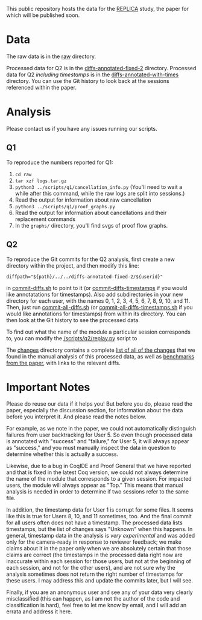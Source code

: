 This public repository hosts the data for the [REPLICA](https://github.com/uwplse/coq-change-analytics) study, the paper for which will be published soon.

# Data

The raw data is in the [raw](/raw) directory.

Processed data for Q2 is in the [diffs-annotated-fixed-2](/diffs-annotated-fixed-2)
directory. Processed data for Q2 _including timestamps_ is in the
[diffs-annotated-with-times](/diffs-annotated-with-times) directory.
You can use the Git history to look back at the sessions referenced 
within the paper.

# Analysis

Please contact us if you have any issues running our scripts.

## Q1

To reproduce the numbers reported for Q1:

1. `cd raw`
2. `tar xzf logs.tar.gz`
3. `python3 ../scripts/q1/cancellation_info.py`
(You'll need to wait a while after this command, while the raw logs are split into sessions.)
4. Read the output for information about raw cancellation
5. `python3 ../scripts/q1/proof_graphs.py`
6. Read the output for information about cancellations and their replacement commands
7. In the `graphs/` directory, you'll find svgs of proof flow graphs.

## Q2

To reproduce the Git commits for the Q2 analysis, first create a new directory
within the project, and then modify this line:

```
diffpath="${path}/../../diffs-annotated-fixed-2/${userid}"
```

in [commit-diffs.sh](/scripts/q2/commit-diffs.sh) to point to it
(or [commit-diffs-timestamps](/scripts/q2/commit-diffs-timestamps) if you
would like annotatations for timestamps).
Also add subdirectories in your new directory for each user, with the names
0, 1, 2, 3, 4, 5, 6, 7, 8, 9, 10, and 11.
Then, just run [commit-all-diffs.sh](/scripts/q2/commit-all-diffs.sh)
(or [commit-all-diffs-timestamps.sh](/scripts/q2/commit-all-diffs-timestamps.sh)
if you would like annotations for timestamps)
from within its directory. You can then look at the Git history
to see the processed data.

To find out what the name of the module a particular session corresponds to, 
you can modify the [/scripts/q2/replay.py](replay) script to

The [changes](/changes) directory contains a complete
[list of all of the changes](/changes/all-changes.md)
that we found in the manual analysis of this processed data, as well as
[benchmarks from the paper](/changes/benchmarks.md), with links to the relevant diffs.

# Important Notes

Please do reuse our data if it helps you!
But before you do, please read the paper, especially the discussion section, 
for information about the data before you interpret it.
And please read the notes below.

For example, as we note in the paper, we could not automatically 
distinguish failures from user backtracking for User 5.
So even though processed data is annotated with "success" and "failure," 
for User 5, it will always appear as "success," and you must manually inspect the
data in question to determine whether this is actually a success.

Likewise, due to a bug in CoqIDE and Proof General that we have reported and that
is fixed in the latest Coq version, we could not always determine the name of the
module that corresponds to a given session. For impacted users, the module will
always appear as "Top." This means that manual analysis is needed in order to determine
if two sessions refer to the same file.

In addition, the timestamp data for User 1 is corrupt for some files.
It seems like this is true for Users 8, 10, and 11 sometimes, too.
And the final commit for all users often does not have a timestamp.
The processed data lists timestamps, but the list of changes says "Unknown"
when this happens. In general, timestamp data in the analysis is 
_very experimental_ and was added only for the camera-ready in response
to reviewer feedback; we make claims about it in the paper only when
we are absolutely certain that those claims are correct (the timestamps in the processed data right now are inaccurate within each session for those users,
but not at the beginning of each session, and not for the other users),
and are not sure why the analysis sometimes does not return the right number 
of timestamps for  these users. I may address this and update the commits later,
but I will see.

Finally, if you are an anonymous user and see any of your data very clearly
misclassified (this can happen, as I am not the author of the code and classification
is hard), feel free to let me know by email, and I will add an errata
and address it here.

